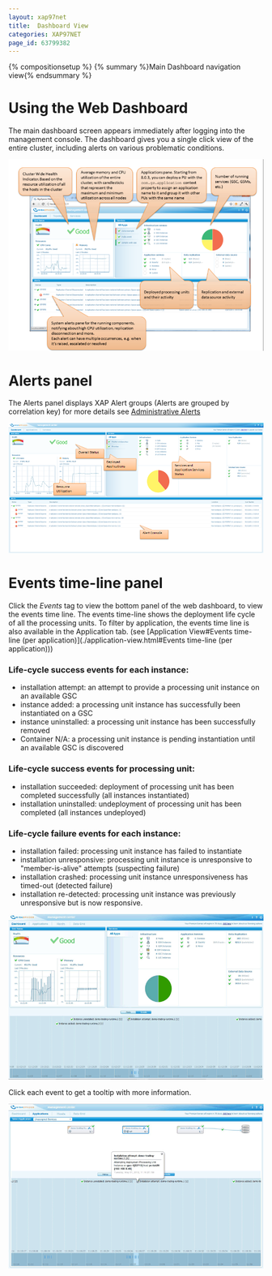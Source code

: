 ```yaml
---
layout: xap97net
title:  Dashboard View
categories: XAP97NET
page_id: 63799382
---
```


{% compositionsetup %}
{% summary %}Main Dashboard navigation view{% endsummary %}

# Using the Web Dashboard

The main dashboard screen appears immediately after logging into the management console. The dashboard gives you a single click view of the entire cluster, including alerts on various problematic conditions.

![dashboard803.png](/attachment_files/xap97net/dashboard803.png)

# Alerts panel

The Alerts panel displays XAP Alert groups (Alerts are grouped by correlation key) for more details see [Administrative Alerts](http://www.gigaspaces.com/wiki/display/XAP9/Administrative+Alerts)

![dashboard_explained.png](/attachment_files/xap97net/dashboard_explained.png)

# Events time-line panel

Click the _Events_ tag to view the bottom panel of the web dashboard, to view the events time line.
The events time-line shows the deployment life cycle of all the processing units.
To filter by application, the events time line is also available in the Application tab. (see [Application View#Events time-line (per application)](./application-view.html#Events time-line (per application)))

### Life-cycle success events for each instance:

- installation attempt: an attempt to provide a processing unit instance on an available GSC
- instance added: a processing unit instance has successfully been instantiated on a GSC
- instance uninstalled: a processing unit instance has been successfully removed
- Container N/A: a processing unit instance is pending instantiation until an available GSC is discovered

### Life-cycle success events for processing unit:

- installation succeeded: deployment of processing unit has been completed successfully (all instances instantiated)
- installation uninstalled: undeployment of processing unit has been completed (all instances undeployed)

### Life-cycle failure events for each instance:

- installation failed: processing unit instance has failed to instantiate
- installation unresponsive: processing unit instance is unresponsive to "member-is-alive" attempts (suspecting failure)
- installation crashed: processing unit instance unresponsiveness has timed-out (detected failure)
- installation re-detected: processing unit instance was previously unresponsive but is now responsive.

![events_timeline_in_dashboard.png](/attachment_files/xap97net/events_timeline_in_dashboard.png)

Click each event to get a tooltip with more information.

![timeline_event_tool_tip.png](/attachment_files/xap97net/timeline_event_tool_tip.png)
